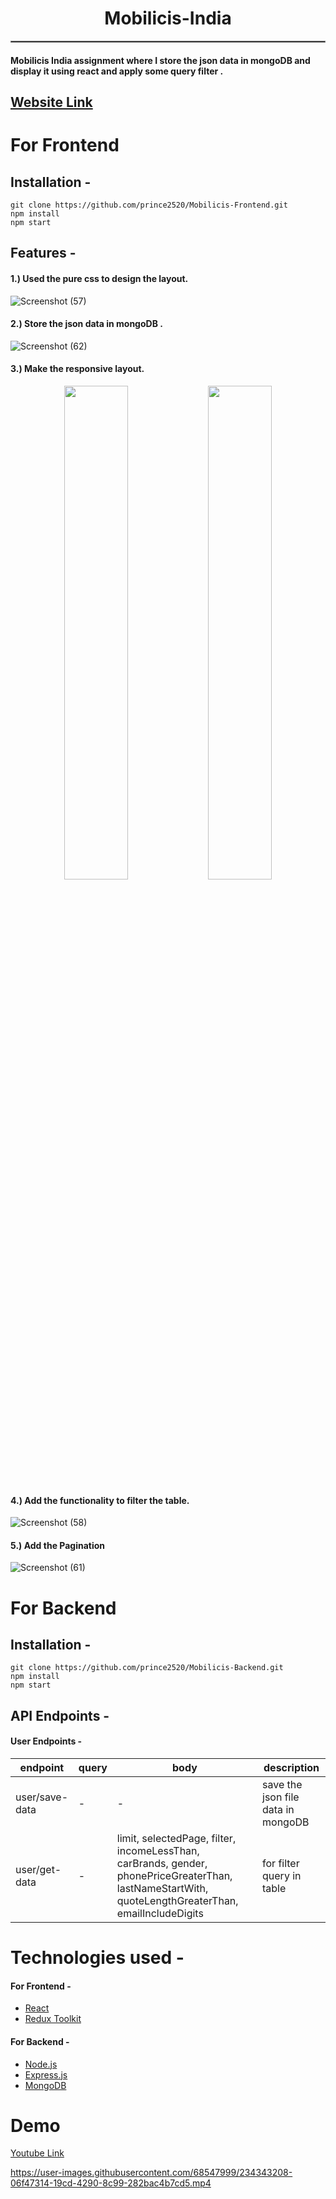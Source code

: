 <h1 align="center">
Mobilicis-India
</h1>


<hr style="border:1px solid gray">

#### Mobilicis India assignment where I store the json data in mongoDB and display it using react and apply some query filter .

## [Website Link](https://mobilicis-frontend-9j5obub72-prince2520.vercel.app/)

# For Frontend

## Installation -

```
git clone https://github.com/prince2520/Mobilicis-Frontend.git
npm install  
npm start     
```
## Features -

#### 1.) Used the pure css to design the layout.
![Screenshot (57)](https://user-images.githubusercontent.com/68547999/234335041-eb6e6897-1cc6-4bdd-a8d8-a320dbc336b0.png)

#### 2.) Store the json data in mongoDB .
![Screenshot (62)](https://user-images.githubusercontent.com/68547999/234339216-6326239d-e5f6-4b18-a122-802ff890e7bb.png)

#### 3.) Make the responsive layout.
<p align="center">
  <img width="45%" src="https://user-images.githubusercontent.com/68547999/234335510-f0d27240-4a17-48e3-ab69-40a8d941dcaa.png">
  <img width="45%" src="https://user-images.githubusercontent.com/68547999/234335583-fe9735cf-dfeb-48ad-adb5-674f44e3b6b9.png">
</p>

#### 4.) Add the functionality to filter the table.
![Screenshot (58)](https://user-images.githubusercontent.com/68547999/234335153-752472f3-ae85-454c-873d-e10b56c5b78b.png)

#### 5.) Add the Pagination
![Screenshot (61)](https://user-images.githubusercontent.com/68547999/234335828-88283399-3278-4953-aeb5-30f14230d009.png)


# For Backend

## Installation -
```
git clone https://github.com/prince2520/Mobilicis-Backend.git
npm install 
npm start
```

## API Endpoints -

#### User Endpoints -

| endpoint     | query      | body     | description |
| -------------- | ------------- | ----------- |------------------------------ |
| user/save-data |      -    | - | save the json file data in mongoDB  |
| user/get-data |      -    |  limit, selectedPage, filter, incomeLessThan, carBrands, gender, phonePriceGreaterThan, lastNameStartWith, quoteLengthGreaterThan, emailIncludeDigits    | for filter query in table  |


# Technologies used -
#### For Frontend -
* [React](https://react.dev/)
* [Redux Toolkit](https://redux-toolkit.js.org/)

#### For Backend -
* [Node.js](https://nodejs.org/en)
* [Express.js](https://expressjs.com/)
* [MongoDB](https://www.mongodb.com/)

# Demo
[Youtube Link](https://www.youtube.com/watch?v=e-u2gfolWRU&feature=youtu.be)

https://user-images.githubusercontent.com/68547999/234343208-06f47314-19cd-4290-8c99-282bac4b7cd5.mp4


